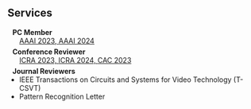 ## Services

<h4 style="margin:0 10px 0;">PC Member</h4>

<ul style="margin:0 0 5px;">
  <a href="https://aaai-23.aaai.org/"><autocolor>AAAI 2023, </autocolor></a>
  <a href="https://aaai.org/aaai-conference/"><autocolor>AAAI 2024</autocolor></a>
</ul>

<h4 style="margin:0 10px 0;">Conference Reviewer</h4>

<ul style="margin:0 0 5px;">
  <a href="https://www.icra2023.org/"><autocolor>ICRA 2023, </autocolor></a>
  <a href="https://2024.ieee-icra.org/"><autocolor>ICRA 2024, </autocolor></a>
  <a href="http://www.cac2023.org.cn/"><autocolor>CAC 2023</autocolor></a>
</ul>

<h4 style="margin:0 10px 0;">Journal Reviewers</h4>

<ul style="margin:0 0 20px;">
  <li><autocolor>IEEE Transactions on Circuits and Systems for Video Technology
 (T-CSVT) </autocolor></li>

  <li><autocolor>Pattern Recognition Letter</autocolor></li>
</ul>
